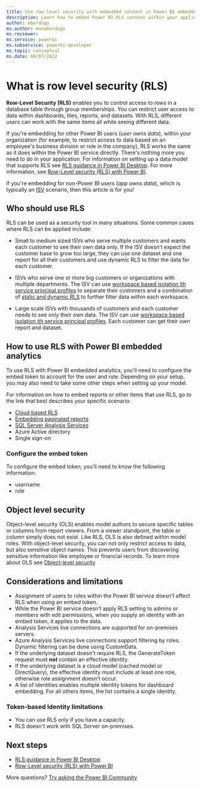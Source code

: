 ```yaml
---
title: Use row-level security with embedded content in Power BI embedded analytics
description: Learn how to embed Power BI RLS content within your application securely.
author: mberdugo
ms.author: monaberdugo
ms.reviewer: 
ms.service: powerbi
ms.subservice: powerbi-developer
ms.topic: conceptual
ms.date: 04/07/2022
---
```


# What is row level security (RLS)

**Row-Level Security (RLS)** enables you to control access to rows in a database table through group memberships. You can restrict user access to data within dashboards, tiles, reports, and datasets. With RLS, different users can work with the same items all while seeing different data.

If you're embedding for other Power BI users (*user owns data*), within your organization (for example, to restrict access to data based on an employee's business division or role in the company), RLS works the same as it does within the Power BI service directly. There's nothing more you need to do in your application. For information on setting up a data model that supports RLS see [RLS guidance in Power BI Desktop](/guidance/rls-guidance). For more information, see [Row-Level security (RLS) with Power BI](../../enterprise/service-admin-rls.md).

If you're embedding for non-Power BI users (*app owns data*), which is typically an [ISV](pbi-glossary.md#independent-software-vendor-isv) scenario, then this article is for you!

## Who should use RLS

RLS can be used as a security tool in many situations. Some common cases where RLS can be applied include:

* Small to medium sized ISVs who serve multiple customers and wants each customer to see their own data only. If the ISV doesn't expect the customer base to grow too large, they can use one dataset and one report for all their customers and use dynamic RLS to filter the data for each customer.

* ISVs who serve one or more big customers or organizations with multiple departments. The ISV can use [workspace based isolation ith service principal profiles](./embed-multi-tenancy.md) to separate their customers and a combination of [static and dynamic RLS](./embed-multi-tenancy.md#row-level-security) to further filter data within each workspace.

* Large scale ISVs with thousands of customers and each customer needs to see only their own data. The ISV can use [workspace based isolation ith service principal profiles](./embed-multi-tenancy.md). Each customer can get their own report and dataset.

## How to use RLS with Power BI embedded analytics

To use RLS with Power BI embedded analytics, you'll need to configure the embed token to account for the user and role. Depending on your setup, you may also need to take some other steps when setting up your model.

For information on how to embed reports or other items that use RLS, go to the link that best describes your specific scenario:

* [Cloud based RLS](cloud-rls.md)
* [Embedding paginated reports](paginated-reports-row-level-security.md)
* [SQL Server Analysis Services](sql-server-analysis-services-embed.md)
* Azure Active directory
* Single sign-on

### Configure the embed token

To configure the embed token, you'll need to know the following information:

* username
* role

## Object level security

Object-level security (OLS) enables model authors to secure specific tables or columns from report viewers. From a viewer standpoint, the table or column simply does not exist. Like RLS, OLS is also defined within model roles.  With object-level security, you can not only restrict access to data, but also sensitive object names. This prevents users from discovering sensitive information like employee or financial records.
To learn more about OLS see [Object-level security](/analysis-services/tabular-models/object-level-security)

## Considerations and limitations

* Assignment of users to roles within the Power BI service doesn't affect RLS when using an embed token.
* While the Power BI service doesn't apply RLS setting to admins or members with edit permissions, when you supply an identity with an embed token, it applies to the data.
* Analysis Services live connections are supported for on-premises servers.
* Azure Analysis Services live connections support filtering by roles. Dynamic filtering can be done using CustomData.
* If the underlying dataset doesn't require RLS, the GenerateToken request must **not** contain an effective identity.
* If the underlying dataset is a cloud model (cached model or DirectQuery), the effective identity must include at least one role, otherwise role assignment doesn't occur.
* A list of identities enables multiple identity tokens for dashboard embedding. For all others items, the list contains a single identity.

### Token-based Identity limitations

* You can use RLS only if you have a capacity.
* RLS doesn't work with SQL Server on-premises.

## Next steps

* [RLS guidance in Power BI Desktop](/guidance/rls-guidance)
* [Row-Level security (RLS) with Power BI](../../enterprise/service-admin-rls.md)

More questions? [Try asking the Power BI Community](https://community.powerbi.com/)
